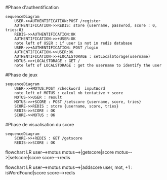 #Phase d'authentification
```mermaid
sequenceDiagram
    USER->>AUTHENTIFICATION:POST /register
    AUTHENTIFICATION->>REDIS: store {username, passwrod, score : 0, tries:0}
    REDIS->>AUTHENTIFICATION:OK
    AUTHENTIFICATION->>+USER:OK
    note left of USER : if user is not in redis database
    USER->>+AUTHENTIFICATION: POST /login
    AUTHENTIFICATION->>USER:OK
    AUTHENTIFICATION->>+LOCALSTORAGE : setLocalStorage(username)
    MOTUS->>+LOCALSTORAGE : GET /
    note left of LOCALSTORAGE : get the username to identify the user
```
#Phase de jeux
```mermaid
sequenceDiagram
    USER->>+MOTUS:POST /checkword  inputWord
    note left of MOTUS : calcul nb tentative + score
    MOTUS->>USER : result
    MOTUS->>+SCORE : POST /setscore {username, score, tries}
    SCORE->>REDIS : store {username, score, tries}
    REDIS->>SCORE : OK
    SCORE->>MOTUS : OK
```
#Phase de visualisation du score
```mermaid
sequenceDiagram
    SCORE->>+REDIS : GET /getscore
    REDIS->>SCORE : OK
```
flowchart LR
    user-->motus
    motus-->|getscore|score
    motus-->|setscore|score
    score-->redis
    
flowchart LR
    user-->motus
    motus-->|addscore user,  mot, +1 : isWordFound|score
    score-->redis
    
